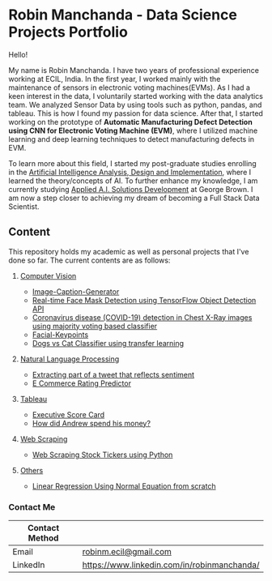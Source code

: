 # Robin Manchanda - Data Science Projects Portfolio

Hello!

My name is Robin Manchanda. I have two years of professional experience working at ECIL, India. In the first year, I worked mainly with the maintenance of sensors in electronic voting machines(EVMs). As I had a keen interest in the data, I voluntarily started working with the data analytics team. We analyzed Sensor Data by using tools such as python, pandas, and tableau. This is how I found my passion for data science. After that, I started working on the prototype of <b>Automatic Manufacturing Defect Detection using CNN for Electronic Voting Machine (EVM)</b>, where I utilized machine learning and deep learning techniques to detect manufacturing defects in EVM.

To learn more about this field, I started my post-graduate studies enrolling in the [Artificial Intelligence Analysis, Design and Implementation](https://durhamcollege.ca/programs/artificial-intelligence-analysis-design-and-implementation-graduate-certificate), where I learned the theory/concepts of AI. To further enhance my knowledge, I am currently studying [Applied A.I. Solutions Development](https://www.georgebrown.ca/programs/applied-ai-solutions-development-program-postgraduate-t431) at George Brown. I am now a step closer to achieving my dream of becoming a Full Stack Data Scientist.



## Content

This repository holds my academic as well as personal projects that I've done so far. The current contents are as follows:
1. [Computer Vision](https://github.com/robmanch/Data-Science/tree/main/Computer%20Vision)
    - [Image-Caption-Generator](https://github.com/robmanch/Image-Caption-Generator)
    - [Real-time Face Mask Detection using TensorFlow Object Detection API](https://github.com/robmanch/Data-Science/tree/main/Computer%20Vision/Real-time%20Face%20Mask%20Detection%20using%20TensorFlow%20Object%20Detection%20API)
    - [Coronavirus disease (COVID-19) detection in Chest X-Ray images using majority voting based classifier](https://github.com/robmanch/Data-Science/tree/main/Computer%20Vision/COVID-19-detection-in-Chest-X-Ray-images-using-majority-voting-based-classifier)
    - [Facial-Keypoints](https://github.com/robmanch/Data-Science/tree/main/Computer%20Vision/Facial-Keypoints)
    - [Dogs vs Cat Classifier using transfer learning](https://github.com/robmanch/Data-Science/tree/main/Computer%20Vision/Dogs-vs-Cat-Classifier-using-transfer-learning)


2. [Natural Language Processing](https://github.com/robmanch/Data-Science/tree/main/Natural%20Language%20Processing)
    - [Extracting part of a tweet that reflects sentiment](https://github.com/robmanch/Data-Science/tree/main/Natural%20Language%20Processing/Extracting-part-of-a-tweet-that-reflects-sentiment)
    - [E Commerce Rating Predictor](https://github.com/robmanch/Data-Science/tree/main/Natural%20Language%20Processing/E-Commerce-Rating-Predictor)

3. [Tableau](https://github.com/robmanch/Data-Science/tree/main/Tableau)
    - [Executive Score Card](https://github.com/robmanch/Data-Science/tree/main/Tableau/Executive%20Score%20Card)
    - [How did Andrew spend his money?](https://github.com/robmanch/Data-Science/tree/main/Tableau/How%20did%20Andrew%20spend%20his%20money%3F)
5. [Web Scraping](https://github.com/robmanch/Data-Science/tree/main/Web%20Scraping)
    - [Web Scraping Stock Tickers using Python](https://github.com/robmanch/Data-Science/tree/main/Web%20Scraping/Web%20Scraping%20Stock%20Tickers%20using%20Python)
7. [Others](https://github.com/robmanch/Data-Science/tree/main/others)

    - [Linear Regression Using Normal Equation from scratch](https://github.com/robmanch/Data-Science/tree/main/others/Linear-Regression-Using-Normal-Equation-from-scratch)


### Contact Me

| Contact Method |  |
| --- | --- |
| Email | robinm.ecil@gmail.com |
| LinkedIn | https://www.linkedin.com/in/robinmanchanda/ |

